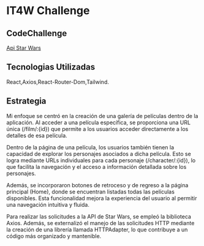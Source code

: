 # IT4W Challenge
## CodeChallenge
[Api Star Wars](https://swapi.dev/)
## Tecnologias Utilizadas
React,Axios,React-Router-Dom,Tailwind.
## Estrategia
Mi enfoque se centró en la creación de una galería de películas dentro de la aplicación.
Al acceder a una película específica, se proporciona una URL única (/film/:{id}) que permite a los usuarios acceder directamente a los detalles de esa película.

Dentro de la página de una película, los usuarios también tienen la capacidad de explorar los personajes asociados a dicha película. 
Esto se logra mediante URLs individuales para cada personaje (/character/:{id}), lo que facilita la navegación y el acceso a información detallada sobre los personajes.

Además, se incorporaron botones de retroceso y de regreso a la página principal (Home), donde se encuentran listadas todas las películas disponibles. 
Esta funcionalidad mejora la experiencia del usuario al permitir una navegación intuitiva y fluida.

Para realizar las solicitudes a la API de Star Wars, se empleó la biblioteca Axios. 
Además, se externalizó el manejo de las solicitudes HTTP mediante la creación de una librería llamada HTTPAdapter,
lo que contribuye a un código más organizado y mantenible.

